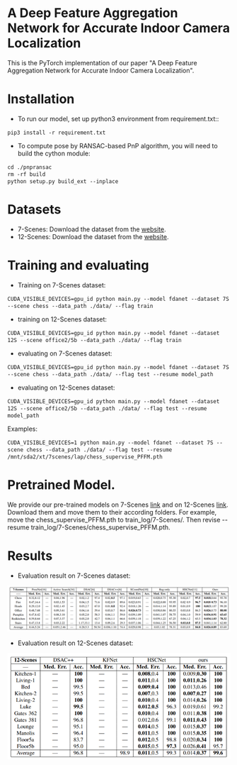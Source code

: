 # A Deep Feature Aggregation Network for Accurate Indoor Camera Localization
This is the PyTorch implementation of our paper "A Deep Feature Aggregation Network for Accurate Indoor Camera Localization".

# Installation 
* To run our model, set up python3 environment from requirement.txt::
```
pip3 install -r requirement.txt 
```

* To compute pose by RANSAC-based PnP algorithm, you will need to build the cython module:
``` 
cd ./pnpransac
rm -rf build
python setup.py build_ext --inplace
```

# Datasets
* 7-Scenes: Download the dataset from the [website](https://www.microsoft.com/en-us/research/project/rgb-d-dataset-7-scenes/).
* 12-Scenes: Download the dataset from the [website](https://graphics.stanford.edu/projects/reloc/).

# Training and evaluating
* Training on 7-Scenes dataset:
```
CUDA_VISIBLE_DEVICES=gpu_id python main.py --model fdanet --dataset 7S --scene chess --data_path ./data/ --flag train 
```
* training on 12-Scenes dataset:
```
CUDA_VISIBLE_DEVICES=gpu_id python main.py --model fdanet --dataset 12S --scene office2/5b --data_path ./data/ --flag train 
```
* evaluating on 7-Scenes dataset:
```
CUDA_VISIBLE_DEVICES=gpu_id python main.py --model fdanet --dataset 7S --scene chess --data_path ./data/ --flag test --resume model_path
```
* evaluating on 12-Scenes dataset:
```
CUDA_VISIBLE_DEVICES=gpu_id python main.py --model fdanet --dataset 12S --scene office2/5b --data_path ./data/ --flag test --resume model_path 
```

Examples:
```
CUDA_VISIBLE_DEVICES=1 python main.py --model fdanet --dataset 7S --scene chess --data_path ./data/ --flag test --resume /mnt/sda2/xt/7scenes/lap/chess_supervise_PFFM.pth
```

# Pretrained Model. 
We provide our pre-trained models on 7-Scenes [link](https://onedrive.live.com/?id=FAAA1B00E502919%215133&cid=0FAAA1B00E502919) and on 12-Scenes [link](https://onedrive.live.com/?id=FAAA1B00E502919%215135&cid=0FAAA1B00E502919). Download them and move them to their according folders. For example, move the chess_supervise_PFFM.pth to train_log/7-Scenes/. Then revise --resume train_log/7-Scenes/chess_supervise_PFFM.pth. 


# Results
* Evaluation result on 7-Scenes dataset:

![Image text](assets/Result_7Scenes.png)  

* Evaluation result on 12-Scenes dataset:

![Image text](assets/Result_12Scenes.png)  
